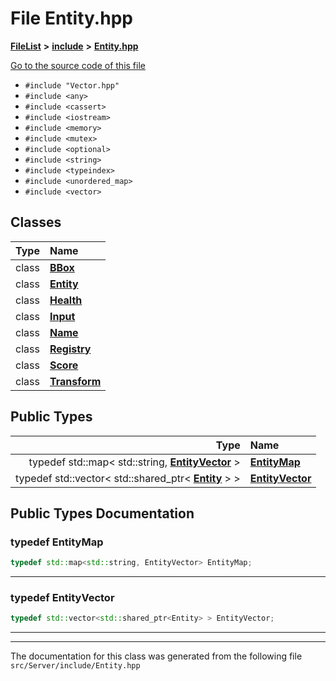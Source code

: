 

# File Entity.hpp



[**FileList**](files.md) **>** [**include**](dir_fb85385106f6152c3d8f4b6fd945aed6.md) **>** [**Entity.hpp**](Server_2include_2Entity_8hpp.md)

[Go to the source code of this file](Server_2include_2Entity_8hpp_source.md)



* `#include "Vector.hpp"`
* `#include <any>`
* `#include <cassert>`
* `#include <iostream>`
* `#include <memory>`
* `#include <mutex>`
* `#include <optional>`
* `#include <string>`
* `#include <typeindex>`
* `#include <unordered_map>`
* `#include <vector>`















## Classes

| Type | Name |
| ---: | :--- |
| class | [**BBox**](classBBox.md) <br> |
| class | [**Entity**](classEntity.md) <br> |
| class | [**Health**](classHealth.md) <br> |
| class | [**Input**](classInput.md) <br> |
| class | [**Name**](className.md) <br> |
| class | [**Registry**](classRegistry.md) <br> |
| class | [**Score**](classScore.md) <br> |
| class | [**Transform**](classTransform.md) <br> |


## Public Types

| Type | Name |
| ---: | :--- |
| typedef std::map&lt; std::string, [**EntityVector**](GameLogic_2Entity_8hpp.md#typedef-entityvector) &gt; | [**EntityMap**](#typedef-entitymap)  <br> |
| typedef std::vector&lt; std::shared\_ptr&lt; [**Entity**](classEntity.md) &gt; &gt; | [**EntityVector**](#typedef-entityvector)  <br> |
















































## Public Types Documentation




### typedef EntityMap 

```C++
typedef std::map<std::string, EntityVector> EntityMap;
```




<hr>



### typedef EntityVector 

```C++
typedef std::vector<std::shared_ptr<Entity> > EntityVector;
```




<hr>

------------------------------
The documentation for this class was generated from the following file `src/Server/include/Entity.hpp`


